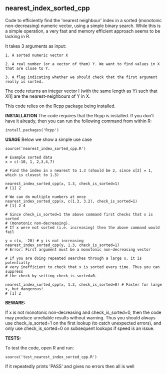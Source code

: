 **nearest_index_sorted_cpp**
----------------------------

Code to efficiently find the 'nearest neighbour' index in a sorted (monotonic
non-decreasing) numeric vector, using a simple binary search. While this is a simple
operation, a very fast and memory efficient approach seems to be lacking in R.

It takes 3 arguments as input:

    1. A sorted numeric vector X

    2. A real number (or a vector of them) Y. We want to find values in X that are close to Y.

    3. A flag indicating whether we should check that the first argument really is sorted.

The code returns an integer vector I (with the same length as Y) such that X[I]
are the nearest-neighbours of Y in X.

This code relies on the Rcpp package being installed.

**INSTALLATION**
The code requires that the Rcpp is installed. If you don't have it already, then
you can run the following command from within R:

    install.packages('Rcpp')


**USAGE**
Below we show a simple use case

    source('nearest_index_sorted_cpp.R')
   
    # Example sorted data 
    x = c(-10, 1, 2,3,4,7)

    # Find the index in x nearest to 1.3 (should be 2, since x[2] = 1, which is closest to 1.3)

    nearest_index_sorted_cpp(x, 1.3, check_is_sorted=1)
    # [1] 2

    # We can do multiple numbers at once
    nearest_index_sorted_cpp(x, c(1.3, 3.2), check_is_sorted=1)
    # [1] 2 4
   
    # Since check_is_sorted=1 the above command first checks that x is sorted
    # (monotonic non-decreasing).
    # If x were not sorted (i.e. increasing) then the above command would fail

    y = c(x, -20) # y is not increasing
    nearest_index_sorted_cpp(y, 1.3, check_is_sorted=1)
    # Error: First argument must be a monotonic non-decreasing vector

    # If you are doing repeated searches through a large x, it is potentially
    # very inefficient to check that x is sorted every time. Thus you can suppress
    # the check by setting check_is_sorted=0. 

    nearest_index_sorted_cpp(x, 1.3, check_is_sorted=0) # Faster for large x, but dangerous!
    # [1] 2

**BEWARE:** 

If x is not monotonic non-decreasing and check_is_sorted=0, then the code may
produce unreliable results without warning. Thus you should always use
check_is_sorted=1 on the first lookup (to catch unexpected errors), and only
use check_is_sorted=0 on subsequent lookups if speed is an issue.

**TESTS:**

To test the code, open R and run:

    source('test_nearest_index_sorted_cpp.R')

If it repeatedly prints 'PASS' and gives no errors then all is well

